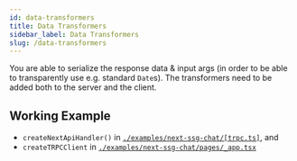 ```yaml
---
id: data-transformers
title: Data Transformers
sidebar_label: Data Transformers
slug: /data-transformers
---
```


You are able to serialize the response data & input args (in order to be able to transparently use e.g. standard `Date`s). The transformers need to be added both to the server and the client.


## Working Example

- `createNextApiHandler()` in [`./examples/next-ssg-chat/[trpc.ts]`](https://github.com/trpc/trpc/tree/main//examples/next-ssg-chat/pages/api/trpc/%5Btrpc%5D.ts), and
- `createTRPCClient` in [`./examples/next-ssg-chat/pages/_app.tsx`](https://github.com/trpc/trpc/tree/main//examples/next-ssg-chat/pages/_app.tsx)



